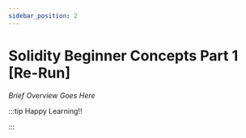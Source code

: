 ```yaml
---
sidebar_position: 2
---
```


# Solidity Beginner Concepts Part 1 [Re-Run]

_Brief Overview Goes Here_

:::tip Happy Learning!!

<QuestButton text="Go To Quest" link="https://app.stackup.dev/quest_page/solidity-beginner-concepts-part-1-[re-run]-" />

:::
